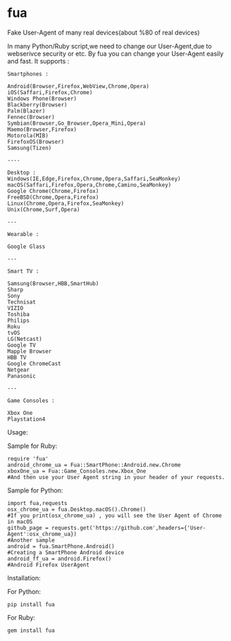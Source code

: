 # fua
Fake User-Agent of many real devices(about %80 of real devices)

In many Python/Ruby script,we need to change our User-Agent,due to webserivce security or etc. By fua you can change your User-Agent easily and fast. It supports :

	Smartphones :
	
	Android(Browser,Firefox,WebView,Chrome,Opera)
	iOS(Saffari,Firefox,Chrome)
	Windows Phone(Browser)
	Blackberry(Browser)
	Palm(Blazer)
	Fennec(Browser)
	Symbian(Browser,Go_Browser,Opera_Mini,Opera)
	Maemo(Browser,Firefox)
	Motorola(MIB)
	FirefoxOS(Browser)
	Samsung(Tizen)
	
	----
	
	Desktop :
	Windows(IE,Edge,Firefox,Chrome,Opera,Saffari,SeaMonkey)
	macOS(Saffari,Firefox,Opera,Chrome,Camino,SeaMonkey)
	Google Chrome(Chrome,Firefox)
	FreeBSD(Chrome,Opera,Firefox)
	Linux(Chrome,Opera,Firefox,SeaMonkey)
	Unix(Chrome,Surf,Opera)
	
	---
	
	Wearable :
	
	Google Glass
	
	---
	
	Smart TV :
	
	Samsung(Browser,HBB,SmartHub)
	Sharp
	Sony
	Technisat
	VIZIO
	Toshiba
	Philips
	Roku
	tvOS
	LG(Netcast)
	Google TV
	Mapple Browser
	HBB TV
	Google ChromeCast
	Netgear
	Panasonic
	
	---
	
	Game Consoles :
	
	Xbox One
	Playstation4
	
Usage:

Sample for Ruby:

	require 'fua'
	android_chrome_ua = Fua::SmartPhone::Android.new.Chrome
	xboxOne_ua = Fua::Game_Consoles.new.Xbox_One
	#And then use your User Agent string in your header of your requests.
	
Sample for Python:
	
	import fua,requests
	osx_chrome_ua = fua.Desktop.macOS().Chrome()
	#If you print(osx_chrome_ua) , you will see the User Agent of Chrome in macOS
	github_page = requests.get('https://github.com',headers={'User-Agent':osx_chrome_ua})
	#Another sample
	android = fua.SmartPhone.Android()
	#Creating a SmartPhone Android device
	android_ff_ua = android.Firefox()
	#Android Firefox UserAgent
	
	
Installation:

For Python:

	pip install fua
For Ruby:

	gem install fua
	

